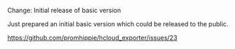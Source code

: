 Change: Initial release of basic version

Just prepared an initial basic version which could be released to the public.

https://github.com/promhippie/hcloud_exporter/issues/23
